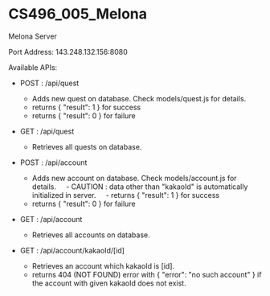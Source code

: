 # CS496_005_Melona

Melona Server

Port Address: 143.248.132.156:8080

Available APIs:
  - POST : /api/quest
     - Adds new quest on database. Check models/quest.js for details.
     - returns { "result": 1 } for success
     - returns { "result": 0 } for failure
                           
  - GET  : /api/quest
     - Retrieves all quests on database.
  
  - POST : /api/account                
     - Adds new account on database. Check models/account.js for details.
     - CAUTION : data other than "kakaoId" is automatically initialized in server.
     - returns { "result": 1 } for success
     - returns { "result": 0 } for failure
  
  - GET  : /api/account 
     - Retrieves all accounts on database.
  
  - GET  : /api/account/kakaoId/[id]
	 - Retrieves an account which kakaoId is [id].
     - returns 404 (NOT FOUND) error with { "error": "no such account" } if the account with given kakaoId does not exist.
